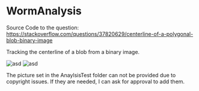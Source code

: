 
# WormAnalysis
Source Code to the question: https://stackoverflow.com/questions/37820629/centerline-of-a-polygonal-blob-binary-image

Tracking the centerline of a blob from a binary image.

![asd](https://github.com/gabyx/WormAnalysis/blob/master/SkeletonTest/wormTest2.jpg)
![asd](https://github.com/gabyx/WormAnalysis/blob/master/SkeletonTest/wormTest2OutputGraph.png)

The picture set in the AnaylsisTest folder can not be provided due to copyright issues.
If they are needed, I can ask for approval to add them.

